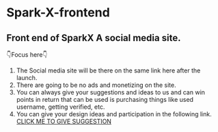 # Spark-X-frontend

## Front end of SparkX A social media site.

👇Focus here👇

1. The Social media site will be there on the same link here after the launch.
2. There are going to be no ads and monetizing on the site.
3. You can always give your suggestions and ideas to us and can win points in return that can be used is purchasing things like used username, getting verified, etc.
4. You can give your design ideas and participation in the following link.<a href="https://www.figma.com/file/S8E40QLQY8XUERI406HAHM/SPARKX?NODE-ID=0%3A1"> CLICK ME TO GIVE SUGGESTION</a>
